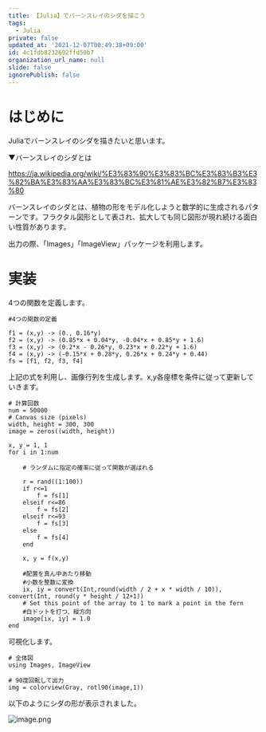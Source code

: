 ```yaml
---
title: 【Julia】でバーンスレイのシダを描こう
tags:
  - Julia
private: false
updated_at: '2021-12-07T00:49:38+09:00'
id: 4c1fdb8232602ffd50b7
organization_url_name: null
slide: false
ignorePublish: false
---
```

# はじめに

Juliaでバーンスレイのシダを描きたいと思います。

▼バーンスレイのシダとは

https://ja.wikipedia.org/wiki/%E3%83%90%E3%83%BC%E3%83%B3%E3%82%BA%E3%83%AA%E3%83%BC%E3%81%AE%E3%82%B7%E3%83%80

バーンスレイのシダとは、植物の形をモデル化しようと数学的に生成されるパターンです。フラクタル図形として表され、拡大しても同じ図形が現れ続ける面白い性質があります。

出力の際、「Images」「ImageView」パッケージを利用します。

# 実装

4つの関数を定義します。

```julia:
#4つの関数の定義

f1 = (x,y) -> (0., 0.16*y)
f2 = (x,y) -> (0.85*x + 0.04*y, -0.04*x + 0.85*y + 1.6)
f3 = (x,y) -> (0.2*x - 0.26*y, 0.23*x + 0.22*y + 1.6)
f4 = (x,y) -> (-0.15*x + 0.28*y, 0.26*x + 0.24*y + 0.44)
fs = [f1, f2, f3, f4]
```

上記の式を利用し、画像行列を生成します。x,y各座標を条件に従って更新していきます。

```julia:
# 計算回数
num = 50000
# Canvas size (pixels)
width, height = 300, 300
image = zeros((width, height))

x, y = 1, 1
for i in 1:num
    
    # ランダムに指定の確率に従って関数が選ばれる
    
    r = rand((1:100))
    if r<=1
        f = fs[1]
    elseif r<=86
        f = fs[2]
    elseif r<=93
        f = fs[3]
    else
        f = fs[4]
    end
        
    x, y = f(x,y)

    #配置を真ん中あたり移動
    #小数を整数に変換
    ix, iy = convert(Int,round(width / 2 + x * width / 10)), convert(Int, round(y * height / 12+1))
    # Set this point of the array to 1 to mark a point in the fern
    #白ドットを打つ、縦方向
    image[ix, iy] = 1.0
end
```

可視化します。

```julia:
# 全体図
using Images, ImageView

# 90度回転して出力
img = colorview(Gray, rotl90(image,1))
```

以下のようにシダの形が表示されました。

![image.png](https://qiita-image-store.s3.ap-northeast-1.amazonaws.com/0/614347/f351c866-cce8-d556-302d-0de609485e83.png)

